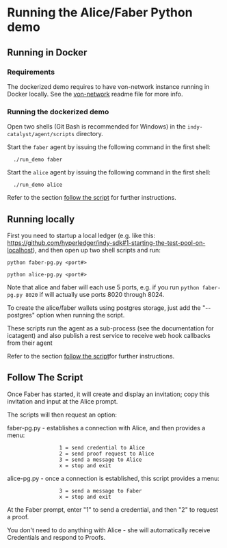 # Running the Alice/Faber Python demo

## Running in Docker

### Requirements
The dockerized demo requires to have von-network instance running in Docker locally. See the [von-network](von-https://github.com/bcgov/von-network) readme file for more info.

### Running the dockerized demo
Open two shells (Git Bash is recommended for Windows) in the `indy-catalyst/agent/scripts` directory.

Start the `faber` agent by issuing the following command in the first shell: 
``` 
  ./run_demo faber 
```

Start the `alice` agent by issuing the following command in the first shell:
```
  ./run_demo alice
```

Refer to the section [follow the script](#follow-the-script) for further instructions. 

## Running locally
First you need to startup a local ledger (e.g. like this:  https://github.com/hyperledger/indy-sdk#1-starting-the-test-pool-on-localhost), and then open up two shell scripts and run:

```
python faber-pg.py <port#>
```

```
python alice-pg.py <port#>
```

Note that alice and faber will each use 5 ports, e.g. if you run ```python faber-pg.py 8020``` if will actually use 
ports 8020 through 8024.

To create the alice/faber wallets using postgres storage, just add the "--postgres" option when running the script.

These scripts run the agent as a sub-process (see the documentation for icatagent) and also publish a rest service to 
receive web hook callbacks from their agent

Refer to the section [follow the script](#follow-the-script)for further instructions.

## Follow The Script
Once Faber has started, it will create and display an invitation; copy this invitation and input at the Alice prompt.

The scripts will then request an option:

faber-pg.py - establishes a connection with Alice, and then provides a menu:

```
                 1 = send credential to Alice
                 2 = send proof request to Alice
                 3 = send a message to Alice
                 x = stop and exit
```

alice-pg.py - once a connection is established, this script provides a menu:

```
                 3 = send a message to Faber
                 x = stop and exit
```

At the Faber prompt, enter "1" to send a credential, and then "2" to request a proof.

You don't need to do anything with Alice - she will automatically receive Credentials and respond to Proofs.
